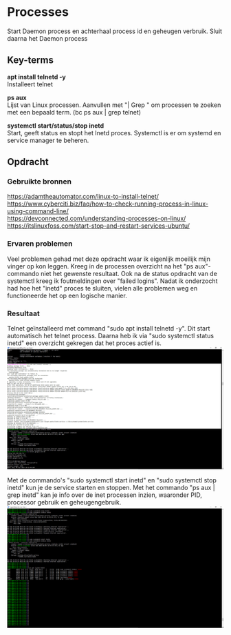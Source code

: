 # Processes
Start Daemon process en achterhaal process id en geheugen verbruik. Sluit daarna het Daemon process

## Key-terms
**apt install telnetd -y**  
Installeert telnet

**ps aux**  
Lijst van Linux processen. Aanvullen met "| Grep " om processen te zoeken met een bepaald term. (bc ps aux | grep telnet)

**systemctl start/status/stop inetd**  
Start, geeft status en stopt het Inetd proces. Systemctl is er om systemd en service manager te beheren.



## Opdracht
### Gebruikte bronnen
https://adamtheautomator.com/linux-to-install-telnet/  
https://www.cyberciti.biz/faq/how-to-check-running-process-in-linux-using-command-line/  
https://devconnected.com/understanding-processes-on-linux/  
https://itslinuxfoss.com/start-stop-and-restart-services-ubuntu/

### Ervaren problemen
Veel problemen gehad met deze opdracht waar ik eigenlijk moeilijk mijn vinger op kon leggen. Kreeg in de processen overzicht na het "ps aux"-commando niet het gewenste resultaat. Ook na de status opdracht van de systemctl kreeg ik foutmeldingen over "failed logins". Nadat ik onderzocht had hoe het "inetd" proces te sluiten, vielen alle problemen weg en functioneerde het op een logische manier.

### Resultaat
Telnet geïnstalleerd met command "sudo apt install telnetd -y". Dit start automatisch het telnet process. Daarna heb ik via "sudo systemctl status inetd" een overzicht gekregen dat het proces actief is. 
![](https://github.com/techgrounds/techgrounds-Rogier1978/blob/main/00_includes/LNX-06%2001install.png)

Met de commando's "sudo systemctl start inetd" en "sudo systemctl stop inetd" kun je de service starten en stoppen. Met het commando "ps aux | grep inetd" kan je info over de inet processen inzien, waaronder PID, processor gebruik en geheugengebruik.
![](https://github.com/techgrounds/techgrounds-Rogier1978/blob/main/00_includes/LNX-06%2002%20startenstop.png)

